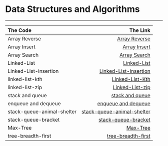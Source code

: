 

# Data Structures and Algorithms

---







| The Code	     |                            The Link |
|:--------------|------------------------------------:|
| Array Reverse |   [Array Reverse](readme/README.md) |
| Array Insert  |  [ Array Insert](readme2/README.md) |
| Array Search  |  [Array Search ](readme3/README.md) |
| Linked-List  |  [ Linked-List ](readme04.md) |
| Linked-List-insertion  |  [ Linked-List-insertion ](Read05/README.md) |
| linked-list-kth |  [ Linked-List-Kth ](Read06/README.MD) |
| linked-list-zip |  [ Linked-List-zip ](Read07/README.MD) |
| stack and queue |  [ stack and queue ](Read08.MD) |
| enqueue and dequeue |  [ enqueue and dequeue](Read09/README.MD) |
|stack-queue-animal-shelter |  [ stack-queue-animal-shelter](Read10/README.md) |
|stack-queue-bracket |  [ stack-queue-bracket](Read11/Readme.md) |
|Max-Tree |  [ Max-Tree](ReadMax.md) |
|tree-breadth-first |  [ tree-breadth-first](Read17.md) |



